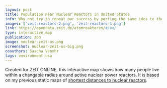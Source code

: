 ```yaml
---
layout: post
title: Population near Nuclear Reactors in United States
info: Why not try to repeat our success by porting the same idea to the U.S.?
images: ['zeit-reactors-2.png', 'zeit-reactors-1.png']
link: https://opendata.zeit.de/atomreaktoren/#/en/
type: interactive,map
publication: zon
image: nuclear-zeit-us.png
screenshot: nuclear-zeit-us-big.png
coauthors: Sascha Venohr
tags: environment,usa
---
```


Created for ZEIT ONLINE, this interactive map shows how many people live within a changable radius around active nuclear power reactors. It is based on my previous static maps of [shortest distances to nuclear reactors](/2011/03/04/nuclear-distances).
